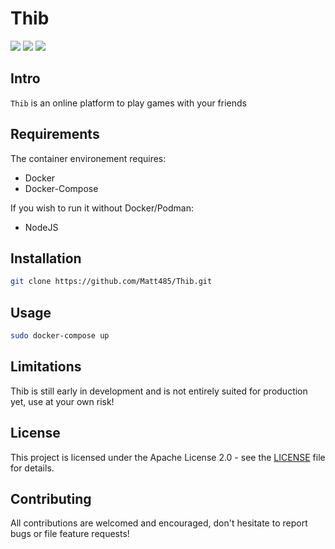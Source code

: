 # Thib
![](https://img.shields.io/github/license/Matt485/Thib)
![](https://img.shields.io/github/languages/code-size/matt485/Thib)
![](https://img.shields.io/github/issues/matt485/Thib)

## Intro

`Thib` is an online platform to play games with your friends

## Requirements

The container environement requires:
- Docker
- Docker-Compose

If you wish to run it without Docker/Podman:

- NodeJS

## Installation 

```bash
git clone https://github.com/Matt485/Thib.git
```

## Usage

```bash
sudo docker-compose up
```

## Limitations

Thib is still early in development and is not entirely suited for production yet, use at your own risk!

## License
This project is licensed under the Apache License 2.0 - see the [LICENSE](LICENSE) file for details.

## Contributing
All contributions are welcomed and encouraged, don't hesitate to report bugs or file feature requests!
